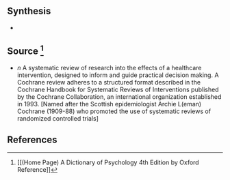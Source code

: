 ## Synthesis
- 
## Source [^1]
- $n$ A systematic review of research into the effects of a healthcare intervention, designed to inform and guide practical decision making. A Cochrane review adheres to a structured format described in the Cochrane Handbook for Systematic Reviews of Interventions published by the Cochrane Collaboration, an international organization established in 1993. \[Named after the Scottish epidemiologist Archie L(eman) Cochrane (1909-88) who promoted the use of systematic reviews of randomized controlled trials]
## References

[^1]: [[(Home Page) A Dictionary of Psychology 4th Edition by Oxford Reference]]